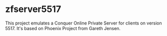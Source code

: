 # zfserver5517
This project emulates a Conquer Online Private Server for clients on version 5517. It's based on Phoenix Project from Gareth Jensen.
